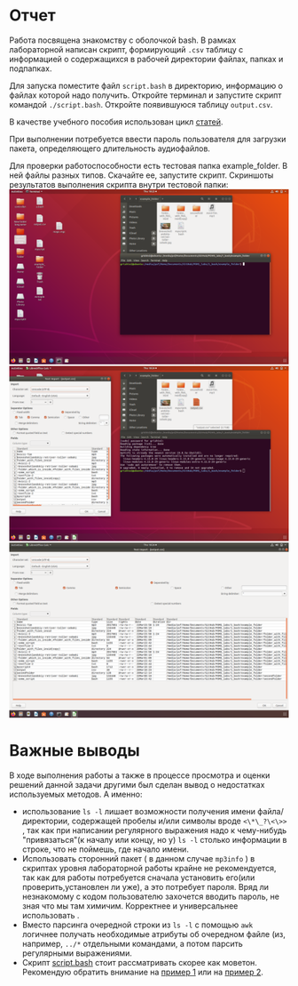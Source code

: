 # Отчет
Работа посвящена знакомству с оболочкой bash. В рамках лабораторной написан скрипт, формирующий ```.csv``` таблицу с информацией о содержащихся в рабочей директории файлах, папках и подпапках.

Для запуска поместите файл ```script.bash``` в директорию, информацию о файлах которой надо получить. Откройте терминал и запустите скрипт командой ```./script.bash```. Откройте появившуюся таблицу ```output.csv```. 

В качестве учебного пособия использован цикл [статей](https://habr.com/ru/company/ruvds/blog/325522/ ).  

При выполнении потребуется ввести пароль пользователя для загрузки пакета, определяющего длительность аудиофайлов.

Для проверки работоспособности есть тестовая папка example_folder. В ней файлы разных типов. Скачайте ее, запустите скрипт. Скриншоты результатов выполнения скрипта внутри тестовой папки: 
![ex1](ex1.png)
![ex2](ex2.png)
![ex3](ex3.png)  
# Важные выводы
В ходе выполнения работы а также в процессе просмотра и оценки решений данной задачи другими был сделан вывод о недостатках используемых методов. А именно:
- использование ```ls -l``` лишает возможности получения имени файла/директории, содержащей пробелы и/или символы вроде ```<\*\_?\<\>> ```, так как при написании регулярного выражения надо к чему-нибудь "привязаться"(к началу или концу, но у) ```ls -l``` столько информации в строке, что не поймешь, где начало имени.
- Использовать сторонний пакет ( в данном случае ```mp3info``` ) в скриптах уровня лабораторной работы крайне не рекомендуется, так как для работы потребуется сначала установить его(или проверить,установлен ли уже), а это потребует пароля. Вряд ли незнакомому с кодом пользователю захочется вводить пароль, не зная что мы там химичим. Корректнее и универсальнее использовать <ffmpeg>.
- Вместо парсинга очередной строки из ```ls -l``` с помощью ```awk``` логичнее получать необходимые атрибуты об очередном файле (из, например, ```../*``` отдельными командами, а потом парсить регулярными выражениями.
- Скрипт [script.bash](https://github.com/grishinKirill/POMS_labs/blob/master/1_bash/script.bash) стоит рассматривать скорее как моветон. Рекомендую обратить внимание на [пример 1](https://github.com/NightFozy/labs/blob/master/lab_1.sh) или на [пример 2](https://github.com/ToshbI4/ITMORobSoft/blob/master/first/lab1).